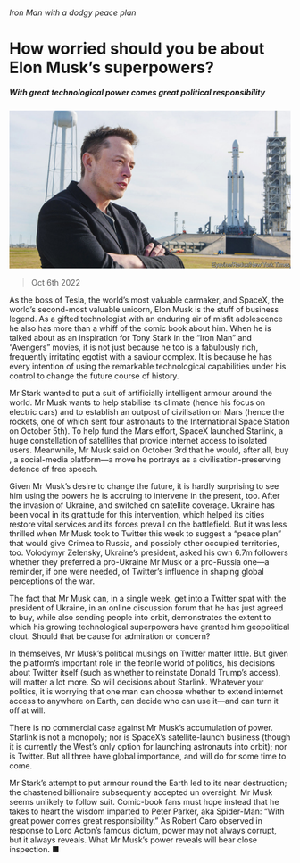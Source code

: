 ###### Iron Man with a dodgy peace plan

# How worried should you be about Elon Musk’s superpowers? 

##### With great technological power comes great political responsibility 

![image](images/20221008_LDP001.jpg) 

> Oct 6th 2022 

As the boss of Tesla, the world’s most valuable carmaker, and SpaceX, the world’s second-most valuable unicorn, Elon Musk is the stuff of business legend. As a gifted technologist with an enduring air of misfit adolescence he also has more than a whiff of the comic book about him. When he is talked about as an inspiration for Tony Stark in the “Iron Man” and “Avengers” movies, it is not just because he too is a fabulously rich, frequently irritating egotist with a saviour complex. It is because he has every intention of using the remarkable technological capabilities under his control to change the future course of history. 

Mr Stark wanted to put a suit of artificially intelligent armour around the world. Mr Musk wants to help stabilise its climate (hence his focus on electric cars) and to establish an outpost of civilisation on Mars (hence the rockets, one of which sent four astronauts to the International Space Station on October 5th). To help fund the Mars effort, SpaceX launched Starlink, a huge constellation of satellites that provide internet access to isolated users. Meanwhile, Mr Musk said on October 3rd that he would, after all, buy , a social-media platform—a move he portrays as a civilisation-preserving defence of free speech.

Given Mr Musk’s desire to change the future, it is hardly surprising to see him using the powers he is accruing to intervene in the present, too. After the invasion of Ukraine,  and switched on satellite coverage. Ukraine has been vocal in its gratitude for this intervention, which helped its cities restore vital services and its forces prevail on the battlefield. But it was less thrilled when Mr Musk took to Twitter this week to suggest a “peace plan” that would give Crimea to Russia, and possibly other occupied territories, too. Volodymyr Zelensky, Ukraine’s president, asked his own 6.7m followers whether they preferred a pro-Ukraine Mr Musk or a pro-Russia one—a reminder, if one were needed, of Twitter’s influence in shaping global perceptions of the war.

The fact that Mr Musk can, in a single week, get into a Twitter spat with the president of Ukraine, in an online discussion forum that he has just agreed to buy, while also sending people into orbit, demonstrates the extent to which his growing technological superpowers have granted him geopolitical clout. Should that be cause for admiration or concern?

In themselves, Mr Musk’s political musings on Twitter matter little. But given the platform’s important role in the febrile world of politics, his decisions about Twitter itself (such as whether to reinstate Donald Trump’s access), will matter a lot more. So will decisions about Starlink. Whatever your politics, it is worrying that one man can choose whether to extend internet access to anywhere on Earth, can decide who can use it—and can turn it off at will. 

There is no commercial case against Mr Musk’s accumulation of power. Starlink is not a monopoly; nor is SpaceX’s satellite-launch business (though it is currently the West’s only option for launching astronauts into orbit); nor is Twitter. But all three have global importance, and will do for some time to come. 

Mr Stark’s attempt to put armour round the Earth led to its near destruction; the chastened billionaire subsequently accepted un oversight. Mr Musk seems unlikely to follow suit. Comic-book fans must hope instead that he takes to heart the wisdom imparted to Peter Parker, aka Spider-Man: “With great power comes great responsibility.” As Robert Caro observed in response to Lord Acton’s famous dictum, power may not always corrupt, but it always reveals. What Mr Musk’s power reveals will bear close inspection. ■

